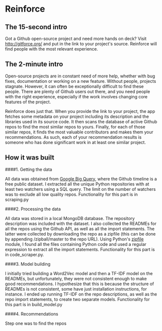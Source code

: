 # Reinforce

## The 15-second intro

Got a Github open-source project and need more hands on deck? Visit http://gitforce.org/ and put in the link to your project's source. Reinforce will find people with the most relevant experience.

## The 2-minute intro

Open-source projects are in constant need of more help, whether with bug fixes, documentation or working on a new feature. Without people, projects stagnate. However, it can often be exceptionally difficult to find these people. There are plenty of Github users out there, and you need people with the right experience, especially if the work involves changing core features of the project.

Reinforce does just that. When you provide the link to your project, the app fetches some metadata on your project including its description and the libraries used in its source code. It then scans the database of active Github repos to find the most similar repos to yours. Finally, for each of those similar repos, it finds the most valuable contributors and makes them your recommendations. As such, each of your recommendation results is someone who has done significant work in at least one similar project.

## How it was built

####1. Getting the data

All data was obtained from [Google Big Query](https://bigquery.cloud.google.com/table/publicdata:samples.github_timeline), where the Github timeline is a free public dataset. I extracted all the unique Python repositories with at least two watchers using a SQL query. The limit on the number of watchers was to exclude all low quality repos. Functionality for this part is in scraping.py

####2. Processing the data

All data was stored in a local MongoDB database. The repository description was included with the dataset. I also collected the READMEs for all the repos using the Github API, as well as all the import statements. The latter were collected by downloading the repo as a zipfile (this can be done by appending /zipball/master to the repo URL). Using Python's [zipfile](https://docs.python.org/2/library/zipfile.html) module, I found all the files containing Python code and used a regular expression to extract all the import statements. Functionality for this part is in code_scraper.py.

####3. Model building

I initially tried building a Word2Vec model and then a TF-IDF model on the READMEs, but unfortunately, they were not consistent enough to make good recommendations. I hypothesize that this is because the structure of READMEs is not consistent, some have just installation instructions, for instance. I ended up running TF-IDF on the repo descriptions, as well as the repo import statements, to create two separate models. Functionality for this part is in build_model.py

####4. Recommendations

Step one was to find the repos 
